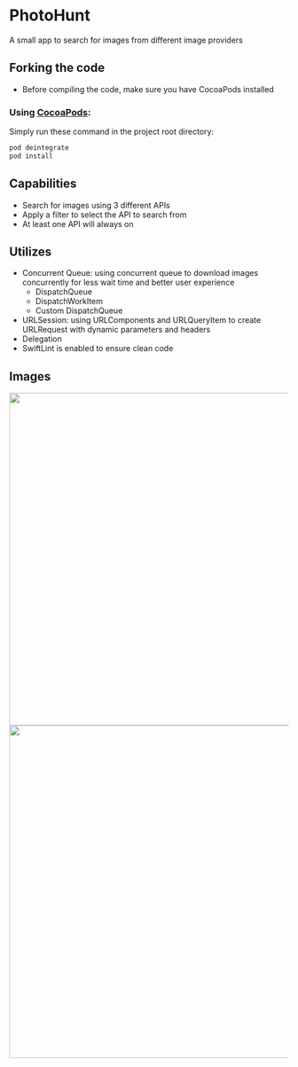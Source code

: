 # PhotoHunt
A small app to search for images from different image providers

## Forking the code
- Before compiling the code, make sure you have CocoaPods installed
### Using [CocoaPods](https://cocoapods.org):

   Simply run these command in the project root directory:

   ```ruby
   pod deintegrate
   pod install
   ```

## Capabilities
- Search for images using 3 different APIs
- Apply a filter to select the API to search from
- At least one API will always on

## Utilizes
- Concurrent Queue: using concurrent queue to download images concurrently for less wait time and better user experience
   - DispatchQueue
   - DispatchWorkItem
   - Custom DispatchQueue
- URLSession: using URLComponents and URLQueryItem to create URLRequest with dynamic parameters and headers
- Delegation
- SwiftLint is enabled to ensure clean code

## Images

<p align="center">
  <img src="https://github.com/ngay881855/PhotoHunt/blob/main/GIFs/ezgif-PhotoHunt_1.gif" height="600" />
  <img src="https://github.com/ngay881855/PhotoHunt/blob/main/GIFs/ezgif-PhotoHunt_2.gif" height="600" />
</p>
